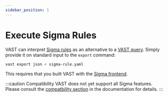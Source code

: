 ```yaml
---
sidebar_position: 1
---
```


# Execute Sigma Rules

VAST can interpret [Sigma rules](https://github.com/SigmaHQ/sigma) as an
alternative to a [VAST query](/docs/understand-vast/query-language). Simply
provide it on standard input to the `export` command:

```bash
vast export json < sigma-rule.yaml
```

This requires that you built VAST with the [Sigma
frontend](/docs/understand-vast/query-language/frontends/sigma).

:::caution Compatibility
VAST does not yet support all Sigma features. Please consult the [compatbility
section](/docs/understand-vast/query-language/frontends/sigma#compatibility) in
the documentation for details.
:::
